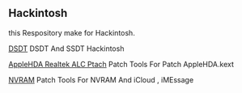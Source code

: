 ## Hackintosh 
this Respository make for Hackintosh.

[DSDT](/DSDT/)
DSDT And SSDT Hackintosh

[AppleHDA Realtek ALC Ptach](/AppleHDA/)
Patch Tools For Patch AppleHDA.kext

[NVRAM](/NVRAM/)
Patch Tools For NVRAM And iCloud , iMEssage

